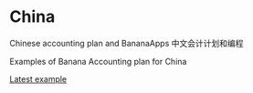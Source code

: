 # China
Chinese accounting plan and BananaApps 中文会计计划和编程

Examples of Banana Accounting plan for China

[Latest example]()